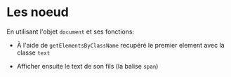 # Les noeud

En utilisant l'objet `document` et ses fonctions:

- À l'aide de `getElementsByClassName` recupéré le premier element avec la classe `text`

- Afficher ensuite le text de son fils (la balise `span`)